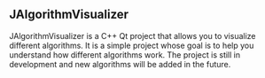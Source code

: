## JAlgorithmVisualizer

JAlgorithmVisualizer is a C++ Qt project that allows you to visualize different algorithms. It is a simple project
whose goal is to help you understand how different algorithms work. The project is still in development and new algorithms
will be added in the future.

